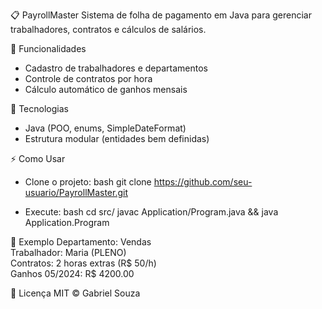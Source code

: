 📋 PayrollMaster
  Sistema de folha de pagamento em Java para gerenciar trabalhadores, contratos e cálculos de salários.

🔧 Funcionalidades
- Cadastro de trabalhadores e departamentos
- Controle de contratos por hora
- Cálculo automático de ganhos mensais

🚀 Tecnologias
- Java (POO, enums, SimpleDateFormat)
- Estrutura modular (entidades bem definidas)

⚡ Como Usar
- Clone o projeto:
  bash
  git clone https://github.com/seu-usuario/PayrollMaster.git

- Execute:
  bash
  cd src/
  javac Application/Program.java && java Application.Program

📌 Exemplo
Departamento: Vendas  
Trabalhador: Maria (PLENO)  
Contratos: 2 horas extras (R$ 50/h)  
Ganhos 05/2024: R$ 4200.00  

📄 Licença
MIT © Gabriel Souza

